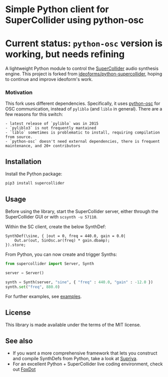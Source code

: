 # Simple Python client for SuperCollider using python-osc

# Current status: `python-osc` version is working, but needs refining

A lightweight Python module to control the [SuperCollider](https://supercollider.github.io) audio synthesis engine.
This project is forked from [ideoforms/python-supercollider](https://github.com/ideoforms/python-supercollider), hoping to continue and improve ideoform's work. 

### Motivation
This fork uses different dependencies. Specifically, it uses [python-osc](https://pypi.org/project/python-osc/) for OSC communication, instead of `pyliblo` (and `liblo` in general). There are a few reasons for this switch:
    
    - latest release of `pyliblo` was in 2015
    - `pyliblo3` is not frequently mantained
    - `liblo` sometimes is problematic to install, requiring compilation from source.
    - `python-osc` doesn't need external dependencies, there is frequent maintenance, and 20+ contributors

## Installation


Install the Python package:

```python
pip3 install supercollider
```

## Usage

Before using the library, start the SuperCollider server, either through the SuperCollider GUI or with `scsynth -u 57110`.

Within the SC client, create the below SynthDef:

```
SynthDef(\sine, { |out = 0, freq = 440.0, gain = 0.0|
    Out.ar(out, SinOsc.ar(freq) * gain.dbamp);
}).store;
```

From Python, you can now create and trigger Synths:

```python
from supercollider import Server, Synth

server = Server()

synth = Synth(server, "sine", { "freq" : 440.0, "gain" : -12.0 })
synth.set("freq", 880.0)
```

For further examples, see [examples](https://github.com/ideoforms/python-supercollider/tree/master/examples).

## License

This library is made available under the terms of the MIT license.

## See also

* If you want a more comprehensive framework that lets you construct and compile SynthDefs from Python, take a look at [Supriya](https://github.com/josiah-wolf-oberholtzer/supriya).
* For an excellent Python + SuperCollider live coding environment, check out [FoxDot](https://foxdot.org)
